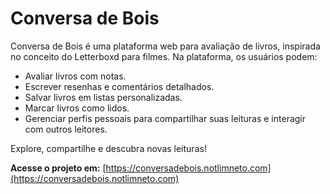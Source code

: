 # Conversa de Bois

Conversa de Bois é uma plataforma web para avaliação de livros, inspirada no conceito do Letterboxd para filmes. Na plataforma, os usuários podem:  
- Avaliar livros com notas.  
- Escrever resenhas e comentários detalhados.  
- Salvar livros em listas personalizadas.  
- Marcar livros como lidos.  
- Gerenciar perfis pessoais para compartilhar suas leituras e interagir com outros leitores.  

Explore, compartilhe e descubra novas leituras!

**Acesse o projeto em:** [https://conversadebois.notlimneto.com](https://conversadebois.notlimneto.com)
